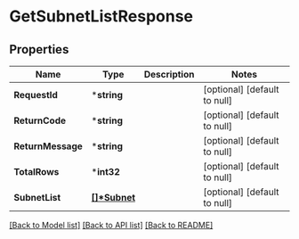 # GetSubnetListResponse

## Properties
Name | Type | Description | Notes
------------ | ------------- | ------------- | -------------
**RequestId** | ***string** |  | [optional] [default to null]
**ReturnCode** | ***string** |  | [optional] [default to null]
**ReturnMessage** | ***string** |  | [optional] [default to null]
**TotalRows** | ***int32** |  | [optional] [default to null]
**SubnetList** | **[[]\*Subnet](Subnet.md)** |  | [optional] [default to null]

[[Back to Model list]](../README.md#documentation-for-models) [[Back to API list]](../README.md#documentation-for-api-endpoints) [[Back to README]](../README.md)


